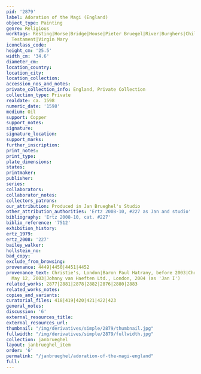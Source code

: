 ```yaml
---
pid: '2879'
label: Adoration of the Magi (England)
object_type: Painting
genre: Religious
worktags: Resting|Horse|Bridge|House|Pieter Bruegel|River|Burghers|Children|Soldiers|Christ|New
  Testament|Virgin Mary
iconclass_code:
height_cm: '25.5'
width_cm: '34.6'
diameter_cm:
location_country:
location_city:
location_collection:
accession_nos_and_notes:
private_collection_info: England, Private Collection
collection_type: Private
realdate: ca. 1598
numeric_date: '1598'
medium: Oil
support: Copper
support_notes:
signature:
signature_location:
support_marks:
further_inscription:
print_notes:
print_type:
plate_dimensions:
states:
printmaker:
publisher:
series:
collaborators:
collaborator_notes:
collectors_patrons:
our_attribution: Produced in Jan Brueghel's Studio
other_attribution_authorities: 'Ertz 2008-10, #227 as Jan and studio'
bibliography: 'Ertz 2008-10, cat. #227'
biblio_reference: '7512'
exhibition_history:
ertz_1979:
ertz_2008: '227'
bailey_walker:
hollstein_no:
bad_copy:
exclude_from_browsing:
provenance: 4449|4450|4451|4452
provenance_text: Christie's, London|Baron Paul Hatrany, before 2003|Christie's, London,
  May 12, 2003|Johnny van Haeften Ltd., London, 2004 (as 'Jan I')
related_works: 2877|2881|2878|2882|2876|2880|2883
related_works_notes:
copies_and_variants:
curatorial_files: 418|419|420|421|422|423
general_notes:
discussion: '6'
external_resources_title:
external_resources_url:
thumbnail: "/img/derivatives/simple/2879/thumbnail.jpg"
fullwidth: "/img/derivatives/simple/2879/fullwidth.jpg"
collection: janbrueghel
layout: janbrueghel_item
order: '6'
permalink: "/janbrueghel/adoration-of-the-magi-england"
full:
---
```

